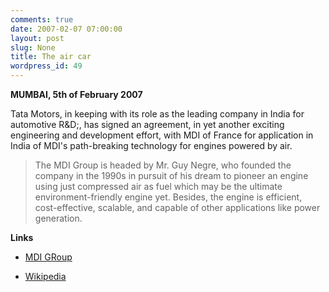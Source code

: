 ```yaml
---
comments: true
date: 2007-02-07 07:00:00
layout: post
slug: None
title: The air car
wordpress_id: 49
---
```


**MUMBAI, 5th of February 2007**


> 

> 
> 
Tata Motors, in keeping with its role as the leading company in India for automotive R&D;, has signed an agreement, in yet another exciting engineering and development effort, with MDI of France for application in India of MDI's path-breaking technology for engines powered by air.
> 
> 


> 
> The MDI Group is headed by Mr. Guy Negre, who founded the company in the 1990s in pursuit of his dream to pioneer an engine using just compressed air as fuel which may be the ultimate environment-friendly engine yet. Besides, the engine is efficient, cost-effective, scalable, and capable of other applications like power generation.
> 
> 



  

**Links**




  * [MDI GRoup](http://www.theaircar.com/)


  * [Wikipedia](http://en.wikipedia.org/wiki/Air_car)


